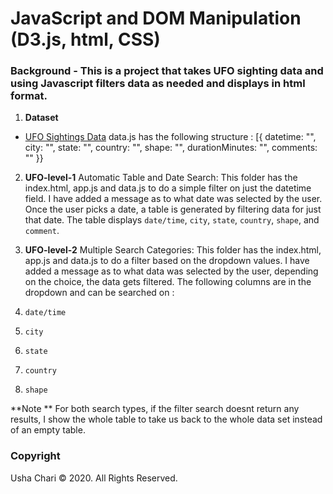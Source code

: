# JavaScript and DOM Manipulation (D3.js, html, CSS)

###  Background - This is a project that takes UFO sighting data and using Javascript filters data as needed and displays in html format.

1. **Dataset**

* [UFO Sightings Data](/static/js/data.js)
data.js
has the following structure :
[{
    datetime: "",
    city: "",
    state: "",
    country: "",
    shape: "",
    durationMinutes: "",
    comments: ""
  }}

2.  **UFO-level-1** 
Automatic Table and Date Search:
This folder has the index.html, app.js and data.js to do a simple filter on just the datetime field.  I have added a message as to what date was selected by the user.  Once the user picks a date, a table is generated by filtering data for just that date.  The table displays `date/time`, `city`, `state`, `country`, `shape`, and `comment`.


3. **UFO-level-2**
Multiple Search Categories:
This folder has the index.html, app.js and data.js to do a filter based on the dropdown values.  I have added a message as to what data was selected by the user, depending on the choice, the data gets filtered.  The following columns are in the dropdown and can be searched on :
1. `date/time`
2. `city`
3. `state`
4. `country`
5. `shape`

**Note **
For both search types, if the filter search doesnt return any results, I show the whole table to take us back to the whole data set instead of an empty table.




### Copyright
Usha Chari © 2020. All Rights Reserved.
